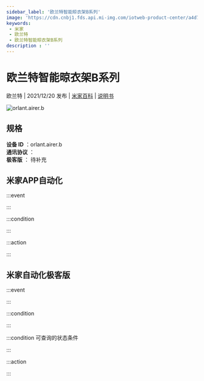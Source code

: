 ```yaml
---
sidebar_label: '欧兰特智能晾衣架B系列'
image: 'https://cdn.cnbj1.fds.api.mi-img.com/iotweb-product-center/a4d70d80ca2caea024d192a58dcef9ac_1635473376291.png?GalaxyAccessKeyId=AKVGLQWBOVIRQ3XLEW&Expires=9223372036854775807&Signature=oc4Wa6NoorsLF70sNJEYHSad9Wg='
keywords: 
 - 米家
 - 欧兰特
 - 欧兰特智能晾衣架B系列
description : ''
---
```

# 欧兰特智能晾衣架B系列

欧兰特 | 2021/12/20 发布 | [米家百科](https://home.mi.com/webapp/content/baike/product/index.html?model=orlant.airer.b) | [说明书](https://home.mi.com/views/introduction.html?model=orlant.airer.b&region=cn)

![orlant.airer.b](https://cdn.cnbj1.fds.api.mi-img.com/iotweb-product-center/a4d70d80ca2caea024d192a58dcef9ac_1635473376291.png?GalaxyAccessKeyId=AKVGLQWBOVIRQ3XLEW&Expires=9223372036854775807&Signature=oc4Wa6NoorsLF70sNJEYHSad9Wg=)

## 规格  
> 
**设备 ID** ：orlant.airer.b  
**通讯协议** ：  
**极客版**  ： 待补充 


## 米家APP自动化  

:::event  

:::

:::condition  

:::

:::action   

:::

## 米家自动化极客版  

:::event  

:::

:::condition  

:::

:::condition 可查询的状态条件  

:::

:::action  

:::

        
